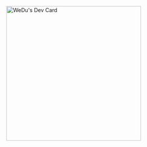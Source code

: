 <a href="https://app.daily.dev/wedu"><img src="https://api.daily.dev/devcards/v2/eHQGtQ0M79qNlDNr6xQRx.png?type=default&r=p97" width="356" alt="WeDu's Dev Card"/></a>
